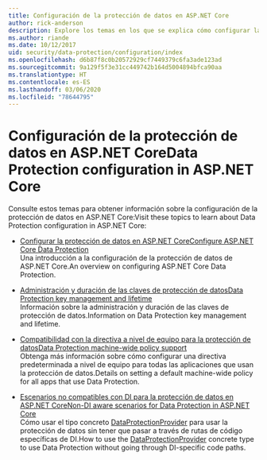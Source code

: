 ```yaml
---
title: Configuración de la protección de datos en ASP.NET Core
author: rick-anderson
description: Explore los temas en los que se explica cómo configurar la protección de datos en ASP.NET Core.
ms.author: riande
ms.date: 10/12/2017
uid: security/data-protection/configuration/index
ms.openlocfilehash: d6b87f8c0b20572929cf7449379c6fa3ade123ad
ms.sourcegitcommit: 9a129f5f3e31cc449742b164d5004894bfca90aa
ms.translationtype: HT
ms.contentlocale: es-ES
ms.lasthandoff: 03/06/2020
ms.locfileid: "78644795"
---
```

# <a name="data-protection-configuration-in-aspnet-core"></a><span data-ttu-id="bd783-103">Configuración de la protección de datos en ASP.NET Core</span><span class="sxs-lookup"><span data-stu-id="bd783-103">Data Protection configuration in ASP.NET Core</span></span>

<span data-ttu-id="bd783-104">Consulte estos temas para obtener información sobre la configuración de la protección de datos en ASP.NET Core:</span><span class="sxs-lookup"><span data-stu-id="bd783-104">Visit these topics to learn about Data Protection configuration in ASP.NET Core:</span></span>

* [<span data-ttu-id="bd783-105">Configurar la protección de datos en ASP.NET Core</span><span class="sxs-lookup"><span data-stu-id="bd783-105">Configure ASP.NET Core Data Protection</span></span>](xref:security/data-protection/configuration/overview)  
  <span data-ttu-id="bd783-106">Una introducción a la configuración de la protección de datos de ASP.NET Core.</span><span class="sxs-lookup"><span data-stu-id="bd783-106">An overview on configuring ASP.NET Core Data Protection.</span></span>

* [<span data-ttu-id="bd783-107">Administración y duración de las claves de protección de datos</span><span class="sxs-lookup"><span data-stu-id="bd783-107">Data Protection key management and lifetime</span></span>](xref:security/data-protection/configuration/default-settings)  
  <span data-ttu-id="bd783-108">Información sobre la administración y duración de las claves de protección de datos.</span><span class="sxs-lookup"><span data-stu-id="bd783-108">Information on Data Protection key management and lifetime.</span></span>

* [<span data-ttu-id="bd783-109">Compatibilidad con la directiva a nivel de equipo para la protección de datos</span><span class="sxs-lookup"><span data-stu-id="bd783-109">Data Protection machine-wide policy support</span></span>](xref:security/data-protection/configuration/machine-wide-policy)  
  <span data-ttu-id="bd783-110">Obtenga más información sobre cómo configurar una directiva predeterminada a nivel de equipo para todas las aplicaciones que usan la protección de datos.</span><span class="sxs-lookup"><span data-stu-id="bd783-110">Details on setting a default machine-wide policy for all apps that use Data Protection.</span></span>

* [<span data-ttu-id="bd783-111">Escenarios no compatibles con DI para la protección de datos en ASP.NET Core</span><span class="sxs-lookup"><span data-stu-id="bd783-111">Non-DI aware scenarios for Data Protection in ASP.NET Core</span></span>](xref:security/data-protection/configuration/non-di-scenarios)  
  <span data-ttu-id="bd783-112">Cómo usar el tipo concreto [DataProtectionProvider](/dotnet/api/Microsoft.AspNetCore.DataProtection.DataProtectionProvider) para usar la protección de datos sin tener que pasar a través de rutas de código específicas de DI.</span><span class="sxs-lookup"><span data-stu-id="bd783-112">How to use the [DataProtectionProvider](/dotnet/api/Microsoft.AspNetCore.DataProtection.DataProtectionProvider) concrete type to use Data Protection without going through DI-specific code paths.</span></span>
